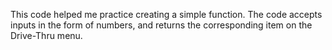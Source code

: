 This code helped me practice creating a simple function. The code accepts inputs in the form of numbers, and returns the corresponding item on the Drive-Thru menu.
